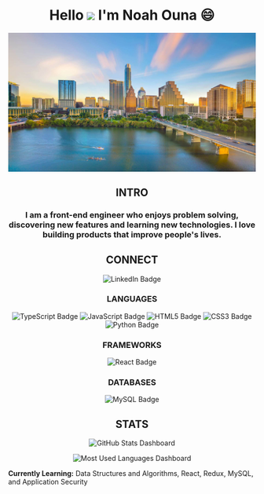 <h1 align="center">Hello <img src="https://raw.githubusercontent.com/MartinHeinz/MartinHeinz/master/wave.gif" width="30px"> I'm Noah Ouna 😄</h1>
<img src="banner.png" align="center">

<h2 align='center'>INTRO</h2>

<h3 align="center">I am a front-end engineer who enjoys problem solving, discovering new features and learning new technologies. I love building products that improve people's lives. </h3>


<h2 align='center'>CONNECT</h2>

<p align='center'>
    <a href='https://www.linkedin.com/in/noah-ouna-349787213/' target='_blank' style='color: inherit; text-decoration: none;'><img src="https://img.shields.io/badge/LinkedIn-0077B5?style=for-the-badge&logo=linkedin&logoColor=white" alt="LinkedIn Badge"></a>
</p>

<h3 align='center'>LANGUAGES</h3>
<p align='center'>
    <img src="https://img.shields.io/badge/TypeScript-blue?style=for-the-badge&logo=typescript&logoColor=white" alt="TypeScript Badge">
    <img src="https://img.shields.io/badge/JavaScript-F7DF1E?style=for-the-badge&logo=javascript&logoColor=black" alt="JavaScript Badge">
    <img src="https://img.shields.io/badge/HTML5-E34F26?style=for-the-badge&logo=html5&logoColor=white" alt="HTML5 Badge">
    <img src="https://img.shields.io/badge/CSS3-1572B6?style=for-the-badge&logo=css3&logoColor=white" alt="CSS3 Badge">
    <img src="https://img.shields.io/badge/Python-F3D343?style=for-the-badge&logo=python" alt="Python Badge">
</p>

<h3 align='center'>FRAMEWORKS</h3>

<p align='center'>
    <img src="https://img.shields.io/badge/React-20232A?style=for-the-badge&logo=react&logoColor=61DAFB" alt="React Badge">
    
</p>

<h3 align='center'>DATABASES</h3>

<p align='center'>
    <img src="https://img.shields.io/badge/MySQL-316192?style=for-the-badge&logo=mysql&logoColor=white"  alt="MySQL Badge">
    
</p>


<h2 align='center'>STATS</h2>

<p align='center'>
    <img src="https://github-readme-stats.vercel.app/api?username=noahouna&count_private=true&show_icons=true" width="500" alt="GitHub Stats Dashboard">
</p>
<p align='center'>
    <img src="https://github-readme-stats.vercel.app/api/top-langs/?username=noahouna" width="350" alt="Most Used Languages Dashboard">
</p>


**Currently Learning:**
Data Structures and Algorithms, React, Redux, MySQL, and Application Security
